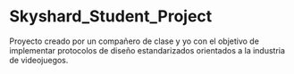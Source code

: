 # Skyshard_Student_Project
Proyecto creado por un compañero de clase y yo con el objetivo de implementar protocolos de diseño estandarizados orientados a la industria de videojuegos.
